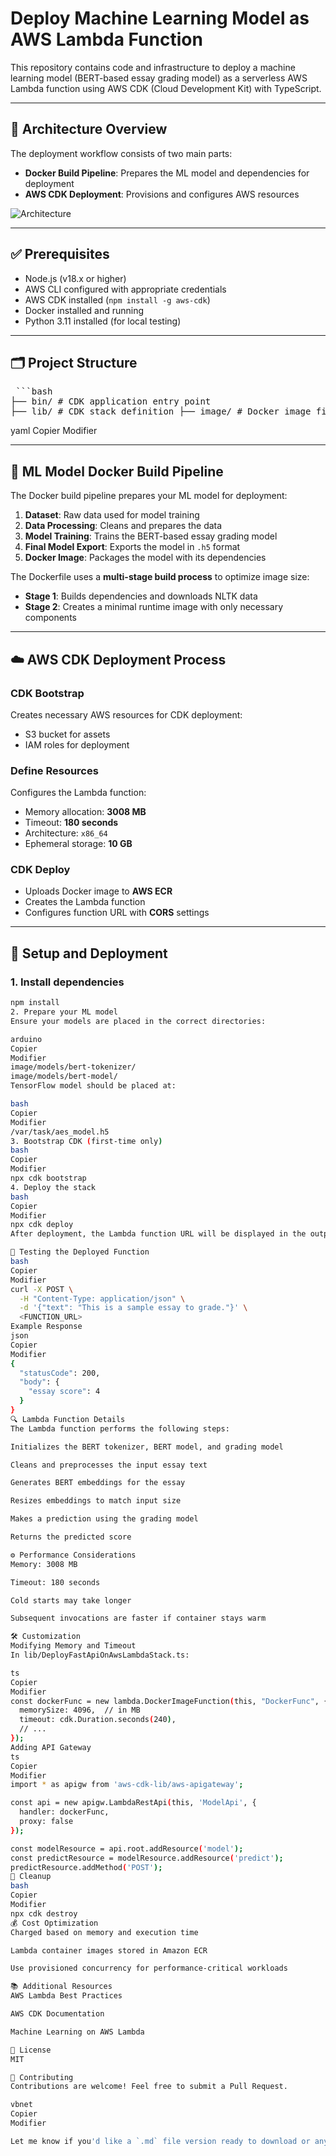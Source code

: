 # Deploy Machine Learning Model as AWS Lambda Function

This repository contains code and infrastructure to deploy a machine learning model (BERT-based essay grading model) as a serverless AWS Lambda function using AWS CDK (Cloud Development Kit) with TypeScript.

---

## 📌 Architecture Overview

The deployment workflow consists of two main parts:

- **Docker Build Pipeline**: Prepares the ML model and dependencies for deployment  
- **AWS CDK Deployment**: Provisions and configures AWS resources  

![Architecture](./docs/deployment_workflow.png)

---

## ✅ Prerequisites

- Node.js (v18.x or higher)  
- AWS CLI configured with appropriate credentials  
- AWS CDK installed (`npm install -g aws-cdk`)  
- Docker installed and running  
- Python 3.11 installed (for local testing)  

---

## 🗂️ Project Structure

<pre> ```bash 
├── bin/ # CDK application entry point 
├── lib/ # CDK stack definition ├── image/ # Docker image files │ ├── Dockerfile # Multi-stage Dockerfile for Lambda deployment │ ├── requirements.txt # Python dependencies │ └── src/ # Python source code │ └── main.py # Lambda handler function ├── test/ # Test files for CDK stack ├── cdk.json # CDK configuration ├── tsconfig.json # TypeScript configuration ├── package.json # Node.js dependencies └── README.md # This file ``` </pre>

yaml
Copier
Modifier

---

## 🐳 ML Model Docker Build Pipeline

The Docker build pipeline prepares your ML model for deployment:

1. **Dataset**: Raw data used for model training  
2. **Data Processing**: Cleans and prepares the data  
3. **Model Training**: Trains the BERT-based essay grading model  
4. **Final Model Export**: Exports the model in `.h5` format  
5. **Docker Image**: Packages the model with its dependencies  

The Dockerfile uses a **multi-stage build process** to optimize image size:

- **Stage 1**: Builds dependencies and downloads NLTK data  
- **Stage 2**: Creates a minimal runtime image with only necessary components  

---

## ☁️ AWS CDK Deployment Process

### CDK Bootstrap  
Creates necessary AWS resources for CDK deployment:
- S3 bucket for assets  
- IAM roles for deployment  

### Define Resources  
Configures the Lambda function:
- Memory allocation: **3008 MB**  
- Timeout: **180 seconds**  
- Architecture: `x86_64`  
- Ephemeral storage: **10 GB**  

### CDK Deploy  
- Uploads Docker image to **AWS ECR**  
- Creates the Lambda function  
- Configures function URL with **CORS** settings  

---

## 🚀 Setup and Deployment

### 1. Install dependencies
```bash
npm install
2. Prepare your ML model
Ensure your models are placed in the correct directories:

arduino
Copier
Modifier
image/models/bert-tokenizer/
image/models/bert-model/
TensorFlow model should be placed at:

bash
Copier
Modifier
/var/task/aes_model.h5
3. Bootstrap CDK (first-time only)
bash
Copier
Modifier
npx cdk bootstrap
4. Deploy the stack
bash
Copier
Modifier
npx cdk deploy
After deployment, the Lambda function URL will be displayed in the output.

🧪 Testing the Deployed Function
bash
Copier
Modifier
curl -X POST \
  -H "Content-Type: application/json" \
  -d '{"text": "This is a sample essay to grade."}' \
  <FUNCTION_URL>
Example Response
json
Copier
Modifier
{
  "statusCode": 200,
  "body": {
    "essay score": 4
  }
}
🔍 Lambda Function Details
The Lambda function performs the following steps:

Initializes the BERT tokenizer, BERT model, and grading model

Cleans and preprocesses the input essay text

Generates BERT embeddings for the essay

Resizes embeddings to match input size

Makes a prediction using the grading model

Returns the predicted score

⚙️ Performance Considerations
Memory: 3008 MB

Timeout: 180 seconds

Cold starts may take longer

Subsequent invocations are faster if container stays warm

🛠️ Customization
Modifying Memory and Timeout
In lib/DeployFastApiOnAwsLambdaStack.ts:

ts
Copier
Modifier
const dockerFunc = new lambda.DockerImageFunction(this, "DockerFunc", {
  memorySize: 4096,  // in MB
  timeout: cdk.Duration.seconds(240),
  // ...
});
Adding API Gateway
ts
Copier
Modifier
import * as apigw from 'aws-cdk-lib/aws-apigateway';

const api = new apigw.LambdaRestApi(this, 'ModelApi', {
  handler: dockerFunc,
  proxy: false
});

const modelResource = api.root.addResource('model');
const predictResource = modelResource.addResource('predict');
predictResource.addMethod('POST');
🧹 Cleanup
bash
Copier
Modifier
npx cdk destroy
💰 Cost Optimization
Charged based on memory and execution time

Lambda container images stored in Amazon ECR

Use provisioned concurrency for performance-critical workloads

📚 Additional Resources
AWS Lambda Best Practices

AWS CDK Documentation

Machine Learning on AWS Lambda

📜 License
MIT

🤝 Contributing
Contributions are welcome! Feel free to submit a Pull Request.

vbnet
Copier
Modifier

Let me know if you'd like a `.md` file version ready to download or any section translated to French for Gi
